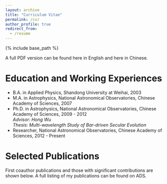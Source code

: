 ```yaml
---
layout: archive
title: "Curriculum Vitae"
permalink: /cv/
author_profile: true
redirect_from:
  - /resume
---
```


{% include base_path %}

A full PDF version can be found <a href="https://zhmzhou.github.io/files/cv_Zhouzhimin.pdf" style="text-decoration: none">here in English</a> and  <a href="https://zhmzhou.github.io/files/zzm.pdf" style="text-decoration: none">here in Chinese</a>.


Education and Working Experiences
======
* B.A. in Applied Physics, Shandong University at Weihai, 2003
* M.A. in Astrophysics, National Astronomical Observatories, Chinese Academy of Sciences, 2007
* Ph.D. in Astrophysics, National Astronomical Observatories, Chinese Academy of Sciences, 2009 - 2012<br>
<I>Advisor: Hong Wu</I><br>
<I>Thesis: Multi-wavelength Study of Bar-driven Secular Evolution</I> 
* Researcher,  National Astronomical Observatories, Chinese Academy of Sciences, 2012 - Present


Selected Publications
======
First coauthor publications and those with significant contributions are shown below. A full listing of my publications can be found on <a href="https://ui.adsabs.harvard.edu/public-libraries/820_5p-9QvC1kFB9L27RNg" style="text-decoration:none">ADS</a>.

<ol>
</ol>    
